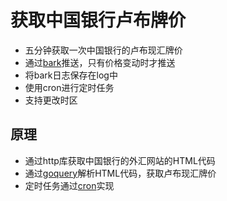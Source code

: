 # 获取中国银行卢布牌价

* 五分钟获取一次中国银行的卢布现汇牌价
* 通过[bark](https://github.com/Finb/Bark)推送，只有价格变动时才推送
* 将bark日志保存在log中
* 使用cron进行定时任务
* 支持更改时区

## 原理

* 通过http库获取中国银行的外汇网站的HTML代码
* 通过[goquery](https://github.com/PuerkitoBio/goquery)解析HTML代码，获取卢布现汇牌价
* 定时任务通过[cron](https://github.com/robfig/cron/)实现